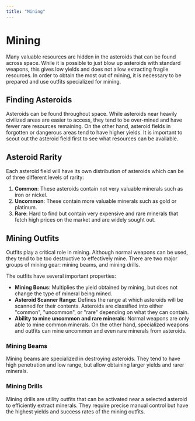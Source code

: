 ```yaml
---
title: "Mining"
---
```

# Mining

Many valuable resources are hidden in the asteroids that can be found across space.
While it is possible to just blow up asteroids with standard weapons, this gives low yields and does not allow extracting fragile resources.
In order to obtain the most out of mining, it is necessary to be prepared and use outfits specialized for mining.

## Finding Asteroids

Asteroids can be found throughout space.
While asteroids near heavily civilized areas are easier to access, they tend to be over-mined and have fewer rare resources remaining.
On the other hand, asteroid fields in forgotten or dangerous areas tend to have higher yields.
It is important to scout out the asteroid field first to see what resources can be available.

## Asteroid Rarity

Each asteroid field will have its own distribution of asteroids which can be of three different levels of rarity:
1. **Common**: These asteroids contain not very valuable minerals such as iron or nickel.
1. **Uncommon**: These contain more valuable minerals such as gold or platinum.
1. **Rare**: Hard to find but contain very expensive and rare minerals that fetch high prices on the market and are widely sought out.

## Mining Outfits

Outfits play a critical role in mining.
Although normal weapons can be used, they tend to be too destructive to effectively mine.
There are two major groups of mining gear: mining beams, and mining drills.

The outfits have several important properties:
* **Mining Bonus**: Multiplies the yield obtained by mining, but does not change the type of mineral being mined.
* **Asteroid Scanner Range**: Defines the range at which asteroids will be scanned for their contents. Asteroids are classified into either "common", "uncommon", or "rare" depending on what they can contain.
* **Ability to mine uncommon and rare minerals**: Normal weapons are only able to mine common minerals. On the other hand, specialized weapons and outfits can mine uncommon and even rare minerals from asteroids.

### Mining Beams

Mining beams are specialized in destroying asteroids.
They tend to have high penetration and low range, but allow obtaining larger yields and rarer minerals.

### Mining Drills

Mining drills are utility outfits that can be activated near a selected asteroid to efficiently extract minerals.
They require precise manual control but have the highest yields and success rates of the mining outfits.
